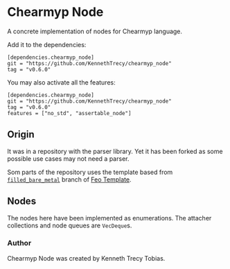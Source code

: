# Chearmyp Node
A concrete implementation of nodes for Chearmyp language.

Add it to the dependencies:
```
[dependencies.chearmyp_node]
git = "https://github.com/KennethTrecy/chearmyp_node"
tag = "v0.6.0"
```

You may also activate all the features:
```
[dependencies.chearmyp_node]
git = "https://github.com/KennethTrecy/chearmyp_node"
tag = "v0.6.0"
features = ["no_std", "assertable_node"]
```

## Origin
It was in a repository with the parser library. Yet it has been forked as some possible use cases
may not need a parser.

Som parts of the repository uses the template based from [`filled_bare_metal`] branch of [Feo
Template].

## Nodes
The nodes here have been implemented as enumerations. The attacher collections and node queues are
`VecDeque`s.

### Author
Chearmyp Node was created by Kenneth Trecy Tobias.

[`filled_bare_metal`]: https://github.com/KennethTrecy/feo_template/tree/filled_bare_metal
[Feo Template]: https://github.com/KennethTrecy/feo_template
